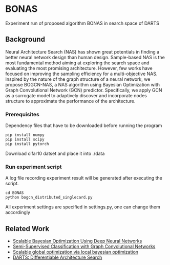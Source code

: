 # BONAS

Experiment run of proposed algorithm BONAS in search space of DARTS

## Background

Neural Architecture Search (NAS) has shown great potentials in finding a better neural network design than human design. Sample-based NAS is the most fundamental method aiming at exploring the search space and evaluating the most promising architecture. However, few works have focused on improving the sampling efficiency for a multi-objective NAS. Inspired by the nature of the graph structure of a neural network, we propose BOGCN-NAS, a NAS algorithm using Bayesian Optimization with Graph Convolutional Network (GCN) predictor. Specifically, we apply GCN as a surrogate model to adaptively discover and incorporate nodes structure to approximate the performance of the architecture.

### Prerequisites

Dependency files that have to be downloaded before running the program
```
pip install numpy
pip install scipy
pip install pytorch
```
Download cifar10 datset and place it into ./data

### Run experiment script

A log file recording experiment result will be generated after executing the script.
```
cd BONAS
python bogcn_distributed_singlecard.py
```
All experiment settings are specified in settings.py, one can change them accordingly

## Related Work

* [Scalable Bayesian Optimization Using Deep Neural Networks](https://arxiv.org/pdf/1502.05700.pdf)
* [Semi-Supervised Classification with Graph Convolutional Networks](https://openreview.net/pdf?id=SJU4ayYgl)
* [Scalable global optimization via local bayesian optimization](https://arxiv.org/abs/1910.01739)
* [DARTS: Differentiable Architecture Search](https://arxiv.org/abs/1806.09055)

